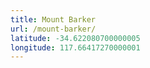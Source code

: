 ```yaml
---
title: Mount Barker
url: /mount-barker/
latitude: -34.622080700000005
longitude: 117.66417270000001
---
```

